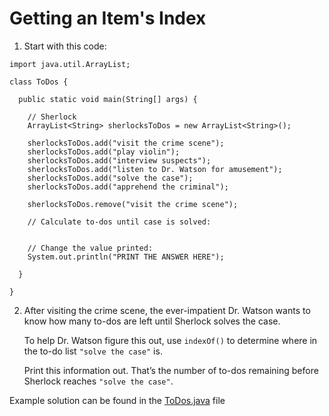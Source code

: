 # Getting an Item's Index

1. Start with this code:

```
import java.util.ArrayList;

class ToDos {
    
  public static void main(String[] args) {
    
    // Sherlock
    ArrayList<String> sherlocksToDos = new ArrayList<String>();
    
    sherlocksToDos.add("visit the crime scene");
    sherlocksToDos.add("play violin");
    sherlocksToDos.add("interview suspects");
    sherlocksToDos.add("listen to Dr. Watson for amusement");
    sherlocksToDos.add("solve the case");
    sherlocksToDos.add("apprehend the criminal");
    
    sherlocksToDos.remove("visit the crime scene");
    
    // Calculate to-dos until case is solved:
    
      
    // Change the value printed:
    System.out.println("PRINT THE ANSWER HERE");

  }
  
}
```

2. After visiting the crime scene, the ever-impatient Dr. Watson wants to know how many to-dos are left until Sherlock solves the case.

	To help Dr. Watson figure this out, use ```indexOf()``` to determine where in the to-do list ```"solve the case"``` is.

	Print this information out. That’s the number of to-dos remaining before Sherlock reaches ```"solve the case"```.

Example solution can be found in the [ToDos.java](https://github.com/keldavis/Java-Practice/blob/master/Foundations/6.%20ArrayLists/Getting%20an%20Item's%20Index/ToDos.java) file